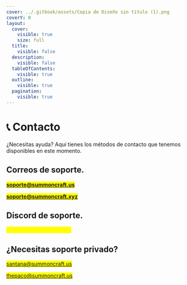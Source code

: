 ```yaml
---
cover: ../.gitbook/assets/Copia de Diseño sin título (1).png
coverY: 0
layout:
  cover:
    visible: true
    size: full
  title:
    visible: false
  description:
    visible: false
  tableOfContents:
    visible: true
  outline:
    visible: true
  pagination:
    visible: true
---
```


# 📞 Contacto

¿Necesitas ayuda? Aquí tienes los métodos de contacto que tenemos disponibles en este momento.

## Correos de soporte.

<mark style="color:yellow;">**soporte@summoncraft.us**</mark>&#x20;

<mark style="color:yellow;">**soporte@summoncraft.xyz**</mark>

## Discord de soporte.

<mark style="color:yellow;">**discord.gg/summoncraft**</mark>

## **¿Necesitas soporte privado?**

<mark style="color:yellow;">santana@summoncraft.us</mark>

<mark style="color:yellow;">thepaco@summoncraft.us</mark>

